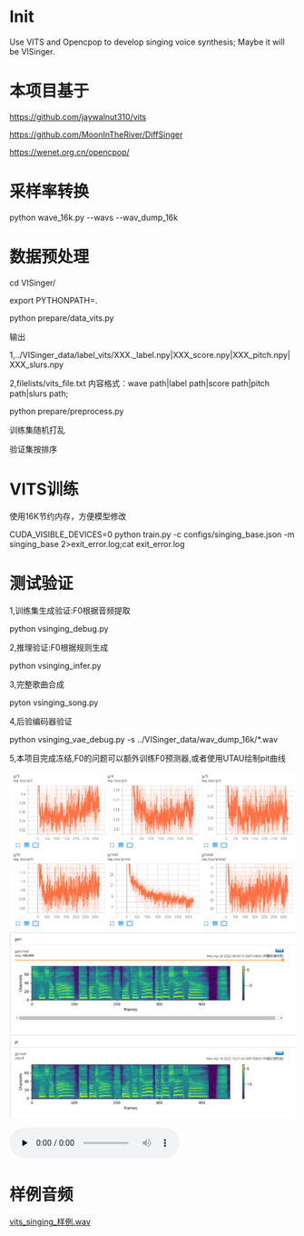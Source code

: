 # Init
Use VITS and Opencpop to develop singing voice synthesis; Maybe it will be VISinger.

# 本项目基于
https://github.com/jaywalnut310/vits

https://github.com/MoonInTheRiver/DiffSinger

https://wenet.org.cn/opencpop/

# 采样率转换
python wave_16k.py
--wavs
--wav_dump_16k

# 数据预处理
cd VISinger/

export PYTHONPATH=.

python prepare/data_vits.py

输出

1,../VISinger_data/label_vits/XXX._label.npy|XXX_score.npy|XXX_pitch.npy|XXX_slurs.npy

2,filelists/vits_file.txt 内容格式：wave path|label path|score path|pitch path|slurs path;

python prepare/preprocess.py

训练集随机打乱

验证集按排序

# VITS训练

使用16K节约内存，方便模型修改

CUDA_VISIBLE_DEVICES=0 python train.py -c configs/singing_base.json -m singing_base 2>exit_error.log;cat exit_error.log

# 测试验证

1,训练集生成验证:F0根据音频提取

python vsinging_debug.py

2,推理验证:F0根据规则生成

python vsinging_infer.py

3,完整歌曲合成

pyton vsinging_song.py

4,后验编码器验证

python vsinging_vae_debug.py -s ../VISinger_data/wav_dump_16k/*.wav

5,本项目完成冻结,F0的问题可以额外训练F0预测器,或者使用UTAU绘制pit曲线


![LOSS值](/resource/vising_loss.png)
![MEL谱](/resource/vising_mel.png)

<audio id="audio" controls="" preload="none">
      <source id="wav" src="/resource/vising_sample.wav">
</audio>

# 样例音频

[vits_singing_样例.wav](/resource/vising_sample.wav)

